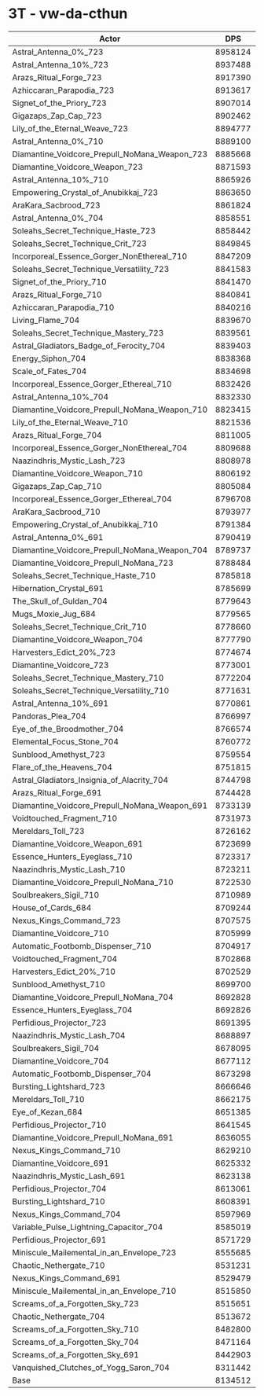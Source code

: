 # 3T - vw-da-cthun
| Actor | DPS | Increase |
|---|:---:|:---:|
|Astral_Antenna_0%_723|8958124|10.12%|
|Astral_Antenna_10%_723|8937488|9.87%|
|Arazs_Ritual_Forge_723|8917390|9.62%|
|Azhiccaran_Parapodia_723|8913617|9.58%|
|Signet_of_the_Priory_723|8907014|9.50%|
|Gigazaps_Zap_Cap_723|8902462|9.44%|
|Lily_of_the_Eternal_Weave_723|8894777|9.35%|
|Astral_Antenna_0%_710|8889100|9.28%|
|Diamantine_Voidcore_Prepull_NoMana_Weapon_723|8885668|9.23%|
|Diamantine_Voidcore_Weapon_723|8871593|9.06%|
|Astral_Antenna_10%_710|8865926|8.99%|
|Empowering_Crystal_of_Anubikkaj_723|8863650|8.96%|
|AraKara_Sacbrood_723|8861824|8.94%|
|Astral_Antenna_0%_704|8858551|8.90%|
|Soleahs_Secret_Technique_Haste_723|8858442|8.90%|
|Soleahs_Secret_Technique_Crit_723|8849845|8.79%|
|Incorporeal_Essence_Gorger_NonEthereal_710|8847209|8.76%|
|Soleahs_Secret_Technique_Versatility_723|8841583|8.69%|
|Signet_of_the_Priory_710|8841470|8.69%|
|Arazs_Ritual_Forge_710|8840841|8.68%|
|Azhiccaran_Parapodia_710|8840216|8.68%|
|Living_Flame_704|8839670|8.67%|
|Soleahs_Secret_Technique_Mastery_723|8839561|8.67%|
|Astral_Gladiators_Badge_of_Ferocity_704|8839403|8.67%|
|Energy_Siphon_704|8838368|8.65%|
|Scale_of_Fates_704|8834698|8.61%|
|Incorporeal_Essence_Gorger_Ethereal_710|8832426|8.58%|
|Astral_Antenna_10%_704|8832330|8.58%|
|Diamantine_Voidcore_Prepull_NoMana_Weapon_710|8823415|8.47%|
|Lily_of_the_Eternal_Weave_710|8821536|8.45%|
|Arazs_Ritual_Forge_704|8811005|8.32%|
|Incorporeal_Essence_Gorger_NonEthereal_704|8809688|8.30%|
|Naazindhris_Mystic_Lash_723|8808978|8.29%|
|Diamantine_Voidcore_Weapon_710|8806192|8.26%|
|Gigazaps_Zap_Cap_710|8805084|8.24%|
|Incorporeal_Essence_Gorger_Ethereal_704|8796708|8.14%|
|AraKara_Sacbrood_710|8793977|8.11%|
|Empowering_Crystal_of_Anubikkaj_710|8791384|8.08%|
|Astral_Antenna_0%_691|8790419|8.06%|
|Diamantine_Voidcore_Prepull_NoMana_Weapon_704|8789737|8.05%|
|Diamantine_Voidcore_Prepull_NoMana_723|8788484|8.04%|
|Soleahs_Secret_Technique_Haste_710|8785818|8.01%|
|Hibernation_Crystal_691|8785699|8.01%|
|The_Skull_of_Guldan_704|8779643|7.93%|
|Mugs_Moxie_Jug_684|8779565|7.93%|
|Soleahs_Secret_Technique_Crit_710|8778660|7.92%|
|Diamantine_Voidcore_Weapon_704|8777790|7.91%|
|Harvesters_Edict_20%_723|8774674|7.87%|
|Diamantine_Voidcore_723|8773001|7.85%|
|Soleahs_Secret_Technique_Mastery_710|8772204|7.84%|
|Soleahs_Secret_Technique_Versatility_710|8771631|7.83%|
|Astral_Antenna_10%_691|8770861|7.82%|
|Pandoras_Plea_704|8766997|7.78%|
|Eye_of_the_Broodmother_704|8766574|7.77%|
|Elemental_Focus_Stone_704|8760772|7.70%|
|Sunblood_Amethyst_723|8759554|7.68%|
|Flare_of_the_Heavens_704|8751815|7.59%|
|Astral_Gladiators_Insignia_of_Alacrity_704|8744798|7.50%|
|Arazs_Ritual_Forge_691|8744428|7.50%|
|Diamantine_Voidcore_Prepull_NoMana_Weapon_691|8733139|7.36%|
|Voidtouched_Fragment_710|8731973|7.34%|
|Mereldars_Toll_723|8726162|7.27%|
|Diamantine_Voidcore_Weapon_691|8723699|7.24%|
|Essence_Hunters_Eyeglass_710|8723317|7.24%|
|Naazindhris_Mystic_Lash_710|8723211|7.24%|
|Diamantine_Voidcore_Prepull_NoMana_710|8722530|7.23%|
|Soulbreakers_Sigil_710|8710989|7.09%|
|House_of_Cards_684|8709244|7.07%|
|Nexus_Kings_Command_723|8707575|7.04%|
|Diamantine_Voidcore_710|8705999|7.03%|
|Automatic_Footbomb_Dispenser_710|8704917|7.01%|
|Voidtouched_Fragment_704|8702868|6.99%|
|Harvesters_Edict_20%_710|8702529|6.98%|
|Sunblood_Amethyst_710|8699700|6.95%|
|Diamantine_Voidcore_Prepull_NoMana_704|8692828|6.86%|
|Essence_Hunters_Eyeglass_704|8692826|6.86%|
|Perfidious_Projector_723|8691395|6.85%|
|Naazindhris_Mystic_Lash_704|8688897|6.82%|
|Soulbreakers_Sigil_704|8678095|6.68%|
|Diamantine_Voidcore_704|8677112|6.67%|
|Automatic_Footbomb_Dispenser_704|8673298|6.62%|
|Bursting_Lightshard_723|8666646|6.54%|
|Mereldars_Toll_710|8662175|6.49%|
|Eye_of_Kezan_684|8651385|6.35%|
|Perfidious_Projector_710|8641545|6.23%|
|Diamantine_Voidcore_Prepull_NoMana_691|8636055|6.17%|
|Nexus_Kings_Command_710|8629210|6.08%|
|Diamantine_Voidcore_691|8625332|6.03%|
|Naazindhris_Mystic_Lash_691|8623138|6.01%|
|Perfidious_Projector_704|8613061|5.88%|
|Bursting_Lightshard_710|8608391|5.83%|
|Nexus_Kings_Command_704|8597969|5.70%|
|Variable_Pulse_Lightning_Capacitor_704|8585019|5.54%|
|Perfidious_Projector_691|8571729|5.37%|
|Miniscule_Mailemental_in_an_Envelope_723|8555685|5.18%|
|Chaotic_Nethergate_710|8531231|4.88%|
|Nexus_Kings_Command_691|8529479|4.86%|
|Miniscule_Mailemental_in_an_Envelope_710|8515850|4.69%|
|Screams_of_a_Forgotten_Sky_723|8515651|4.69%|
|Chaotic_Nethergate_704|8513672|4.66%|
|Screams_of_a_Forgotten_Sky_710|8482800|4.28%|
|Screams_of_a_Forgotten_Sky_704|8471164|4.14%|
|Screams_of_a_Forgotten_Sky_691|8442903|3.79%|
|Vanquished_Clutches_of_Yogg_Saron_704|8311442|2.18%|
|Base|8134512|0.00%|

